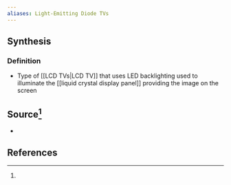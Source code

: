 ```yaml
---
aliases: Light-Emitting Diode TVs
---
```

## Synthesis
### Definition
- Type of [[LCD TVs|LCD TV]] that uses LED backlighting used to illuminate the [[liquid crystal display panel]] providing the image on the screen
## Source[^1]
- 
## References

[^1]: